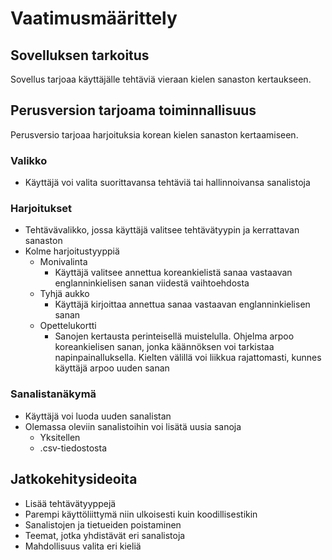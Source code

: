 # Vaatimusmäärittely

## Sovelluksen tarkoitus

Sovellus tarjoaa käyttäjälle tehtäviä vieraan kielen sanaston kertaukseen.

## Perusversion tarjoama toiminnallisuus

Perusversio tarjoaa harjoituksia korean kielen sanaston kertaamiseen.
### Valikko

- Käyttäjä voi valita suorittavansa tehtäviä tai hallinnoivansa sanalistoja
 
### Harjoitukset
- Tehtävävalikko, jossa käyttäjä valitsee tehtävätyypin ja kerrattavan sanaston
- Kolme harjoitustyyppiä
  - Monivalinta
    - Käyttäjä valitsee annettua koreankielistä sanaa vastaavan englanninkielisen sanan viidestä vaihtoehdosta
  - Tyhjä aukko
    - Käyttäjä kirjoittaa annettua sanaa vastaavan englanninkielisen sanan
  - Opettelukortti
    - Sanojen kertausta perinteisellä muistelulla. Ohjelma arpoo koreankielisen sanan, jonka käännöksen voi tarkistaa napinpainalluksella. Kielten välillä voi liikkua rajattomasti, kunnes käyttäjä arpoo uuden sanan

### Sanalistanäkymä
 - Käyttäjä voi luoda uuden sanalistan
 - Olemassa oleviin sanalistoihin voi lisätä uusia sanoja
    - Yksitellen
    - .csv-tiedostosta

## Jatkokehitysideoita

- Lisää tehtävätyyppejä
- Parempi käyttöliittymä niin ulkoisesti kuin koodillisestikin
- Sanalistojen ja tietueiden poistaminen
- Teemat, jotka yhdistävät eri sanalistoja
- Mahdollisuus valita eri kieliä
